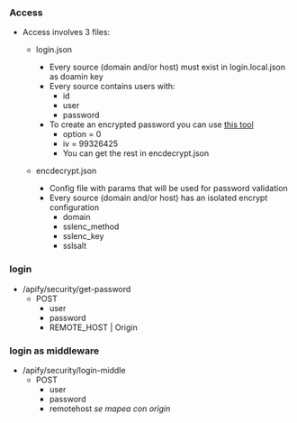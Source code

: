 ### Access
- Access involves 3 files:
  - login.json
    - Every source (domain and/or host) must exist in login.local.json as doamin key
    - Every source contains users with:
      - id 
      - user
      - password  
    - To create an encrypted password you can use [this tool](http://eduardoaf.com/servicios/probar-openssl-encrypt)
      - option = 0
      - iv = 99326425
      - You can get the rest in encdecrypt.json  

  - encdecrypt.json
    - Config file with params that will be used for password validation
    - Every source (domain and/or host) has an isolated encrypt configuration
      - domain
      - sslenc_method
      - sslenc_key
      - sslsalt

### login
- /apify/security/get-password
  - POST 
    - user
    - password
    - REMOTE_HOST | Origin 
### login as middleware
- /apify/security/login-middle
  - POST 
    - user
    - password
    - remotehost *se mapea con origin*
